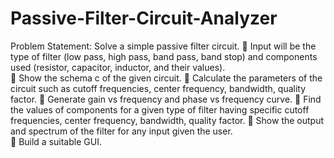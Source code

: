 # Passive-Filter-Circuit-Analyzer

Problem Statement: Solve a simple passive filter circuit. 
 Input will be the type of filter (low pass, high pass, band pass, band stop) and 
components used (resistor, capacitor, inductor, and their values).  
 Show the schema c of the given circuit. 
 Calculate the parameters of the circuit such as cutoff frequencies, center 
frequency, bandwidth, quality factor. 
 Generate gain vs frequency and phase vs frequency curve. 
 Find the values of components for a given type of filter having specific cutoff 
frequencies, center frequency, bandwidth, quality factor. 
 Show the output and spectrum of the filter for any input given the user.  
 Build a suitable GUI. 
